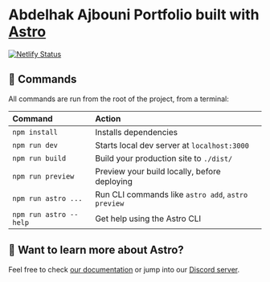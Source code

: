 # Abdelhak Ajbouni Portfolio built with [Astro](https://astro.build)

[![Netlify Status](https://api.netlify.com/api/v1/badges/84436f14-5a0b-4c57-95d7-3cfae702e990/deploy-status)](https://app.netlify.com/sites/abdelhak-ajbouni/deploys)

## 🧞 Commands

All commands are run from the root of the project, from a terminal:

| Command                | Action                                             |
| :--------------------- | :------------------------------------------------- |
| `npm install`          | Installs dependencies                              |
| `npm run dev`          | Starts local dev server at `localhost:3000`        |
| `npm run build`        | Build your production site to `./dist/`            |
| `npm run preview`      | Preview your build locally, before deploying       |
| `npm run astro ...`    | Run CLI commands like `astro add`, `astro preview` |
| `npm run astro --help` | Get help using the Astro CLI                       |

## 👀 Want to learn more about Astro?

Feel free to check [our documentation](https://docs.astro.build) or jump into our [Discord server](https://astro.build/chat).
